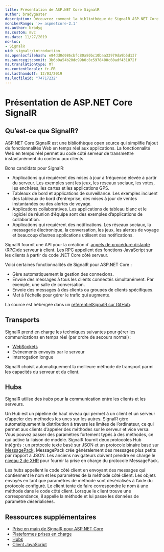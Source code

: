 ```yaml
---
title: Présentation de ASP.NET Core SignalR
author: bradygaster
description: Découvrez comment la bibliothèque de SignalR ASP.NET Core simplifie l’ajout de fonctionnalités en temps réel aux applications.
monikerRange: '>= aspnetcore-2.1'
ms.author: bradyg
ms.custom: mvc
ms.date: 11/27/2019
no-loc:
- SignalR
uid: signalr/introduction
ms.openlocfilehash: e84dd0d086cbfc80a80bc10baa33979da9b5d137
ms.sourcegitcommit: 3b6b0a54b20dc99b0c8c5978400c60adf431072f
ms.translationtype: MT
ms.contentlocale: fr-FR
ms.lasthandoff: 12/03/2019
ms.locfileid: "74717232"
---
```

# <a name="introduction-to-aspnet-core-opno-locsignalr"></a>Présentation de ASP.NET Core SignalR

## <a name="what-is-opno-locsignalr"></a>Qu’est-ce que SignalR?

ASP.NET Core SignalR est une bibliothèque open source qui simplifie l’ajout de fonctionnalités Web en temps réel aux applications. La fonctionnalité Web en temps réel permet au code côté serveur de transmettre instantanément du contenu aux clients.

Bons candidats pour SignalR:

* Applications qui requièrent des mises à jour à fréquence élevée à partir du serveur. Les exemples sont les jeux, les réseaux sociaux, les votes, les enchères, les cartes et les applications GPS.
* Tableaux de bord et applications de surveillance. Les exemples incluent des tableaux de bord d’entreprise, des mises à jour de ventes instantanées ou des alertes de voyage.
* Applications collaboratives. Les applications de tableau blanc et le logiciel de réunion d’équipe sont des exemples d’applications de collaboration.
* Applications qui requièrent des notifications. Les réseaux sociaux, la messagerie électronique, la conversation, les jeux, les alertes de voyage et beaucoup d’autres applications utilisent des notifications.

SignalR fournit une API pour la création d' [appels de procédure distante (RPC)](https://wikipedia.org/wiki/Remote_procedure_call)de serveur à client. Les RPC appellent des fonctions JavaScript sur les clients à partir du code .NET Core côté serveur.

Voici certaines fonctionnalités de SignalR pour ASP.NET Core :

* Gère automatiquement la gestion des connexions.
* Envoie des messages à tous les clients connectés simultanément. Par exemple, une salle de conversation.
* Envoie des messages à des clients ou groupes de clients spécifiques.
* Met à l’échelle pour gérer le trafic qui augmente.

La source est hébergée dans un [référentielSignalR sur GitHub](https://github.com/aspnet/AspNetCore/tree/master/src/SignalR).

## <a name="transports"></a>Transports

SignalR prend en charge les techniques suivantes pour gérer les communications en temps réel (par ordre de secours normal) :

* [WebSockets](https://tools.ietf.org/html/rfc7118)
* Événements envoyés par le serveur
* Interrogation longue

SignalR choisit automatiquement la meilleure méthode de transport parmi les capacités du serveur et du client.

## <a name="hubs"></a>Hubs

SignalR utilise des *hubs* pour la communication entre les clients et les serveurs.

Un Hub est un pipeline de haut niveau qui permet à un client et un serveur d’appeler des méthodes les unes sur les autres. SignalR gère automatiquement la distribution à travers les limites de l’ordinateur, ce qui permet aux clients d’appeler des méthodes sur le serveur et vice versa. Vous pouvez passer des paramètres fortement typés à des méthodes, ce qui active la liaison de modèle. SignalR fournit deux protocoles Hub intégrés : un protocole texte basé sur JSON et un protocole binaire basé sur [MessagePack](https://msgpack.org/).  MessagePack crée généralement des messages plus petits par rapport à JSON. Les anciens navigateurs doivent prendre en charge le [niveau 2 de XHR](https://caniuse.com/#feat=xhr2) pour fournir la prise en charge du protocole MessagePack.

Les hubs appellent le code côté client en envoyant des messages qui contiennent le nom et les paramètres de la méthode côté client. Les objets envoyés en tant que paramètres de méthode sont désérialisés à l’aide du protocole configuré. Le client tente de faire correspondre le nom à une méthode dans le code côté client. Lorsque le client trouve une correspondance, il appelle la méthode et lui passe les données de paramètre désérialisées.

## <a name="additional-resources"></a>Ressources supplémentaires

* [Prise en main de SignalR pour ASP.NET Core](xref:tutorials/signalr)
* [Plateformes prises en charge](xref:signalr/supported-platforms)
* [Hubs](xref:signalr/hubs)
* [Client JavaScript](xref:signalr/javascript-client)
